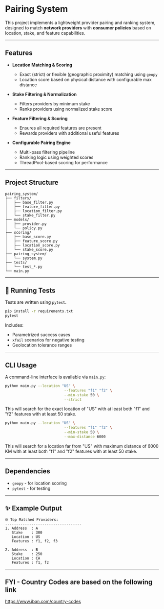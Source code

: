 # Pairing System

This project implements a lightweight provider pairing and ranking system, designed to match **network providers** with **consumer policies** based on location, stake, and feature capabilities.

---

## Features

- **Location Matching & Scoring**
  - Exact (strict) or flexible (geographic proximity) matching using `geopy`
  - Location score based on physical distance with configurable max distance

- **Stake Filtering & Normalization**
  - Filters providers by minimum stake
  - Ranks providers using normalized stake score

- **Feature Filtering & Scoring**
  - Ensures all required features are present
  - Rewards providers with additional useful features

- **Configurable Pairing Engine**
  - Multi-pass filtering pipeline
  - Ranking logic using weighted scores
  - ThreadPool-based scoring for performance

---

## Project Structure

```
pairing_system/
├── filters/
│   ├── base_filter.py
│   ├── feature_filter.py
│   ├── location_filter.py
│   └── stake_filter.py
├── models/
│   ├── provider.py
│   └── policy.py
├── scoring/
│   ├── base_score.py
│   ├── feature_score.py
│   ├── location_score.py
│   └── stake_score.py
├── pairing_system/
│   └── system.py
├── tests/
│   └── test_*.py
└── main.py
```

---

## 🧪 Running Tests

Tests are written using `pytest`.

```bash
pip install -r requirements.txt
pytest
```

Includes:
- Parametrized success cases
- `xfail` scenarios for negative testing
- Geolocation tolerance ranges

---

## CLI Usage

A command-line interface is available via `main.py`:

```bash
python main.py --location "US" \
                           --features "f1" "f2" \
                           --min-stake 50 \
                           --strict
```

This will search for the exact location of "US" with at least both "f1" and "f2" features with at least 50 stake.

```bash
python main.py --location "US" \
                           --features "f1" "f2" \
                           --min-stake 50 \
                           --max-distance 6000
```

This will search for a location far from "US" with maximum distance of 6000 KM with at least both "f1" and "f2" features with at least 50 stake.

---

## Dependencies

- `geopy` - for location scoring
- `pytest` - for testing

---

## ✨ Example Output

```
🌐 Top Matched Providers:
-----------------------------------
1. Address  : A
   Stake    : 300
   Location : US
   Features : f1, f2, f3

2. Address  : B
   Stake    : 250
   Location : CA
   Features : f1, f2
```

---


## FYI - Country Codes are based on the following link
https://www.iban.com/country-codes